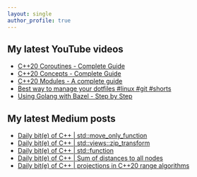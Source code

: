```yaml
---
layout: single
author_profile: true
---
```


## My latest YouTube videos

<ul>
<!--START_SECTION:youtube-->
<li><a href="https://www.youtube.com/watch?v=w-dmOHhBX9o">C++20 Coroutines - Complete Guide</a></li>
<li><a href="https://www.youtube.com/watch?v=1So7onMFxJM">C++20 Concepts  - Complete Guide</a></li>
<li><a href="https://www.youtube.com/watch?v=WRCwciJ5MTE">C++20 Modules - A complete guide</a></li>
<li><a href="https://www.youtube.com/watch?v=LHrB4TcU1JM">Best way to manage your dotfiles #linux #git #shorts</a></li>
<li><a href="https://www.youtube.com/watch?v=mXLrk0ipwz4">Using Golang with Bazel - Step by Step</a></li>
<!--END_SECTION:youtube-->
</ul>

## My latest Medium posts

<ul>
<!--START_SECTION:medium-->
<li><a href="https://medium.com/@simontoth/daily-bit-e-of-c-std-move-only-function-26c5e5c8bf16?source=rss-1e1de1006a93------2">Daily bit(e) of C++ | std::move_only_function</a></li>
<li><a href="https://medium.com/@simontoth/daily-bit-e-of-c-std-views-zip-transform-df28b1ff4718?source=rss-1e1de1006a93------2">Daily bit(e) of C++ | std::views::zip_transform</a></li>
<li><a href="https://medium.com/@simontoth/daily-bit-e-of-c-std-function-a8ad353d6ae1?source=rss-1e1de1006a93------2">Daily bit(e) of C++ | std::function</a></li>
<li><a href="https://medium.com/@simontoth/daily-bit-e-of-c-sum-of-distances-to-all-nodes-1f84dd82183?source=rss-1e1de1006a93------2">Daily bit(e) of C++ | Sum of distances to all nodes</a></li>
<li><a href="https://medium.com/@simontoth/daily-bit-e-of-c-projections-in-c-20-range-algorithms-5648d0fb16f5?source=rss-1e1de1006a93------2">Daily bit(e) of C++ | projections in C++20 range algorithms</a></li>
<!--END_SECTION:medium-->
</ul>